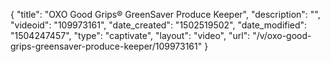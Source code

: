 {
    "title": "OXO Good Grips&reg; GreenSaver Produce Keeper",
    "description": "",
    "videoid": "109973161",
    "date_created": "1502519502",
    "date_modified": "1504247457",
    "type": "captivate",
    "layout": "video",
    "url": "\/v\/oxo-good-grips-greensaver-produce-keeper\/109973161"
}